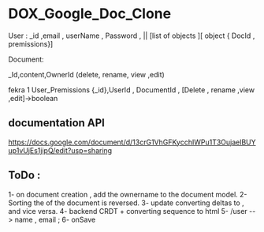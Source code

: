 # DOX_Google_Doc_Clone

User  : 
_id ,email , userName , Password , || [list of objects ][ object { DocId  , premissions}] 


Document:

_Id,content,OwnerId (delete, rename, view ,edit)


fekra 1 
User_Premissions 
{_id},UserId , DocumentId , [Delete , rename ,view ,edit]->boolean 
 

## documentation API 
https://docs.google.com/document/d/13crG1VhGFKycchIWPu1T3OujaelBUYup1vUjEs1jipQ/edit?usp=sharing


## ToDo  : 
1- on document creation , add the ownername to the document model. 
2- Sorting the of the document is reversed. 
3- update converting deltas to , and vice versa. 
4- backend CRDT + converting sequence to html 
5- /user --> name , email ; 
6- onSave  




